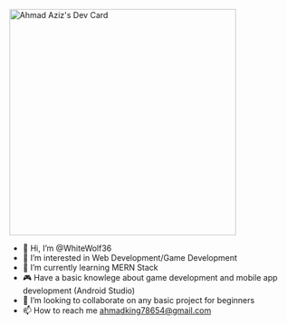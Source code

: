 <a href="https://app.daily.dev/WhiteWolf69"><img src="https://api.daily.dev/devcards/368b59b71d9c4f6ab4e6db870872e8c3.png?r=cw5" width="400" alt="Ahmad Aziz's Dev Card"/></a>
- 👋 Hi, I’m @WhiteWolf36
- 👀 I’m interested in Web Development/Game Development
- 🌱 I’m currently learning MERN Stack
- 🎮 Have a basic knowlege about game development and mobile app development (Android Studio)
- 💞️ I’m looking to collaborate on any basic project for beginners
- 📫 How to reach me ahmadking78654@gmail.com

<!---
WhiteWolf36/WhiteWolf36 is a ✨ special ✨ repository because its `README.md` (this file) appears on your GitHub profile.
You can click the Preview link to take a look at your changes.
--->
